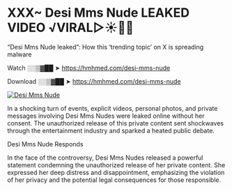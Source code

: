 # XXX~ Desi Mms Nude LEAKED VIDEO ️√VIRAL▷☀️👄💥

“Desi Mms Nude leaked”: How this ‘trending topic’ on X is spreading malware

Watch ░░▒▓██ ➤ https://hmhmed.com/desi-mms-nude

Download ░░▒▓██ ➤ https://hmhmed.com/desi-mms-nude

[![Desi Mms Nude](https://i.imgur.com/dJHk4Zq.gif)](https://hmhmed.com/desi-mms-nude)

In a shocking turn of events, explicit videos, personal photos, and private messages involving Desi Mms Nudes were leaked online without her consent. The unauthorized release of this private content sent shockwaves through the entertainment industry and sparked a heated public debate.

Desi Mms Nude Responds

In the face of the controversy, Desi Mms Nudes released a powerful statement condemning the unauthorized release of her private content. She expressed her deep distress and disappointment, emphasizing the violation of her privacy and the potential legal consequences for those responsible.
